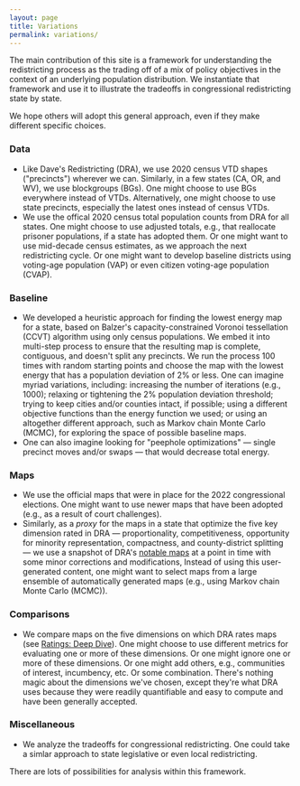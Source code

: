 ```yaml
---
layout: page
title: Variations
permalink: variations/
---
```


The main contribution of this site is a framework for understanding the redistricting process as
the trading off of a mix of policy objectives in the context of an underlying population distribution.
We instantiate that framework and use it to illustrate the tradeoffs in congressional redistricting state by state.

We hope others will adopt this general approach, even if they make different specific choices.

### Data

- Like Dave's Redistricting (DRA), we use 2020 census VTD shapes ("precincts") wherever we can. 
  Similarly, in a few states (CA, OR, and WV), we use blockgroups (BGs).
  One might choose to use BGs everywhere instead of VTDs.
  Alternatively, one might choose to use state precincts, especially the latest ones instead of census VTDs.
- We use the offical 2020 census total population counts from DRA for all states.
  One might choose to use adjusted totals, e.g., that reallocate prisoner populations, if a state has adopted them.
  Or one might want to use mid-decade census estimates, as we approach the next redistricting cycle.
  Or one might want to develop baseline districts using voting-age population (VAP) or even citizen voting-age population (CVAP).

### Baseline

- We developed a heuristic approach for finding the lowest energy map for a state, based on
  Balzer's capacity-constrained Voronoi tessellation (CCVT) algorithm using only census populations. 
  We embed it into multi-step process to ensure that the resulting map is complete, contiguous, and 
  doesn't split any precincts.
  We run the process 100 times with random starting points and choose the map with the lowest energy
  that has a population deviation of 2% or less.
  One can imagine myriad variations, including:
  increasing the number of iterations (e.g., 1000); 
  relaxing or tightening the 2% population deviation threshold;
  trying to keep cities and/or counties intact, if possible;
  using a different objective functions than the energy function we used; or
  using an altogether different approach, such as Markov chain Monte Carlo (MCMC),
  for exploring the space of possible baseline maps.
- One can also imagine looking for "peephole optimizations" &#8212; single precinct moves and/or swaps &#8212; 
  that would decrease total energy.

### Maps

- We use the official maps that were in place for the 2022 congressional elections.
  One might want to use newer maps that have been adopted (e.g., as a result of court challenges).
- Similarly, as a *proxy* for the maps in a state that optimize the five key dimension rated in DRA
  &#8212; proportionality, competitiveness, opportunity for minority representation, compactness, and county-district splitting &#8212;
  we use a snapshot of DRA's [notable maps](https://medium.com/dra-2020/notable-maps-66d744933a48)
  at a point in time with some minor corrections and modifications, 
  Instead of using this user-generated content, one might want to select maps from a large ensemble of
  automatically generated maps (e.g., using Markov chain Monte Carlo (MCMC)).

### Comparisons

- We compare maps on the five dimensions on which DRA rates maps 
  (see [Ratings: Deep Dive](https://medium.com/dra-2020/ratings-deep-dive-c03290659b7)).
  One might choose to use different metrics for evaluating one or more of these dimensions.
  Or one might ignore one or more of these dimensions.
  Or one might add others, e.g., communities of interest, incumbency, etc.
  Or some combination.
  There's nothing magic about the dimensions we've chosen, except they're what DRA uses because they
  were readily quantifiable and easy to compute and have been generally accepted.

### Miscellaneous

- We analyze the tradeoffs for congressional redistricting.
  One could take a simlar approach to state legislative or even local redistricting.

There are lots of possibilities for analysis within this framework.
